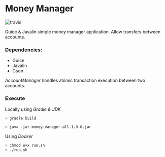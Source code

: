# Money Manager

![travis](https://travis-ci.org/GoodforGod/money-manager.svg?branch=master)

Guice & Javalin simple money manager application. Allow transfers between accounts.

### Dependencies:
* Guice
* Javalin
* Gson

*AccountManager* handles atomic transaction execution between two accounts.

### Execute 
Locally using *Gradle & JDK*
```bash
> gradle build

> java -jar money-manager-all-1.0.0.jar
```

Using *Docker*
```bash
> chmod u+x run.sh
> ./run.sh
```

